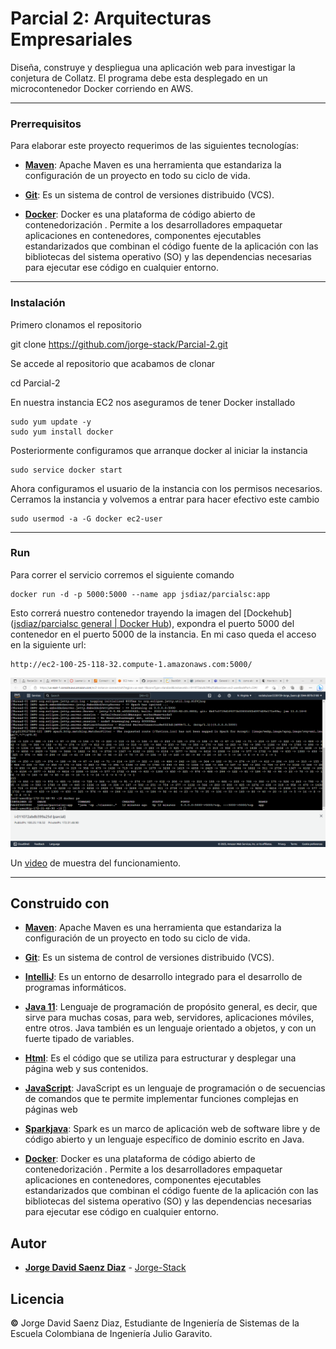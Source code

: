#  Parcial 2: Arquitecturas Empresariales

Diseña, construye y despliegua una aplicación web para investigar la conjetura de Collatz. El programa debe esta desplegado en un microcontenedor Docker corriendo en AWS.

---

###  Prerrequisitos

Para elaborar este proyecto requerimos de las siguientes tecnologías:

- **[Maven](https://openwebinars.net/blog/que-es-apache-maven/)**: Apache Maven es una herramienta que estandariza la configuración de un proyecto en todo su ciclo de vida.

- **[Git](https://learn.microsoft.com/es-es/devops/develop/git/what-is-git)**: Es un sistema de control de versiones distribuido (VCS).

- **[Docker](https://www.ibm.com/co-es/topics/docker)**: Docker es una plataforma de código abierto de contenedorización . Permite a los desarrolladores empaquetar aplicaciones en contenedores, componentes ejecutables estandarizados que combinan el código fuente de la aplicación con las bibliotecas del sistema operativo (SO) y las dependencias necesarias para ejecutar ese código en cualquier entorno.

---

###  Instalación
Primero clonamos el repositorio

git clone https://github.com/jorge-stack/Parcial-2.git

Se accede al repositorio que acabamos de clonar

cd Parcial-2

En nuestra instancia EC2 nos aseguramos de tener Docker installado
	
	sudo yum update -y  
	sudo yum install docker

Posteriormente configuramos que arranque docker al iniciar la instancia

	sudo service docker start

Ahora configuramos el usuario de la instancia con los permisos necesarios. Cerramos la instancia y volvemos a entrar para hacer efectivo este cambio

	sudo usermod -a -G docker ec2-user

---

###  Run
Para correr el servicio corremos el siguiente comando

	docker run -d -p 5000:5000 --name app jsdiaz/parcialsc:app

Esto correrá nuestro contenedor trayendo la imagen del [Dockehub]([jsdiaz/parcialsc general | Docker Hub](https://hub.docker.com/repository/docker/jsdiaz/parcialsc/general)), expondra el puerto 5000 del contenedor en el puerto 5000 de la instancia. En mi caso queda el acceso en la siguiente url:

	http://ec2-100-25-118-32.compute-1.amazonaws.com:5000/

![aws](image/aws.png)

Un [video](https://pruebacorreoescuelaingeduco.sharepoint.com/sites/me195/Shared%20Documents/General/Recordings/New%20channel%20meeting-20230331_152514-Meeting%20Recording.mp4?web=1) de muestra del funcionamiento.




---

##  Construido con

* **[Maven](https://maven.apache.org/)**: Apache Maven es una herramienta que estandariza la configuración de un proyecto en todo su ciclo de vida.

* **[Git](https://rometools.github.io/rome/)**: Es un sistema de control de versiones distribuido (VCS).

* **[IntelliJ](https://www.jetbrains.com/idea/)**: Es un entorno de desarrollo integrado para el desarrollo de programas informáticos.

* **[Java 11](https://www.java.com/es/)**: Lenguaje de programación de propósito general, es decir, que sirve para muchas cosas, para web, servidores, aplicaciones móviles, entre otros. Java también es un lenguaje orientado a objetos, y con un fuerte tipado de variables.

* **[Html](https://developer.mozilla.org/es/docs/Learn/Getting_started_with_the_web/HTML_basics)**: Es el código que se utiliza para estructurar y desplegar una página web y sus contenidos.

* **[JavaScript](https://developer.mozilla.org/es/docs/Learn/JavaScript/First_steps/What_is_JavaScript)**: JavaScript es un lenguaje de programación o de secuencias de comandos que te permite implementar funciones complejas en páginas web

* **[Sparkjava](https://sparkjava.com/)**: Spark es un marco de aplicación web de software libre y de código abierto y un lenguaje específico de dominio escrito en Java.

* **[Docker](https://www.ibm.com/co-es/topics/docker)**: Docker es una plataforma de código abierto de contenedorización . Permite a los desarrolladores empaquetar aplicaciones en contenedores, componentes ejecutables estandarizados que combinan el código fuente de la aplicación con las bibliotecas del sistema operativo (SO) y las dependencias necesarias para ejecutar ese código en cualquier entorno.

##  Autor

* **[Jorge David Saenz Diaz](https://co.linkedin.com/in/jorgedsaenzd/en)** - [Jorge-Stack](https://github.com/jorge-stack?tab=repositories)

##  Licencia

**©** Jorge David Saenz Diaz, Estudiante de Ingeniería de Sistemas de la Escuela Colombiana de Ingeniería Julio Garavito.
